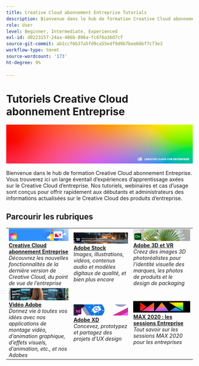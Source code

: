 ```yaml
---
title: Creative Cloud abonnement Entreprise Tutorials
description: Bienvenue dans le hub de formation Creative Cloud abonnement Entreprise
role: User
level: Beginner, Intermediate, Experienced
exl-id: d0223157-24aa-486b-806a-fc6f6a36d7cf
source-git-commit: ab1ccf6b37a5fd9ca55edf9d9b7bee66bf7c73e3
workflow-type: tm+mt
source-wordcount: '173'
ht-degree: 9%

---
```


# Tutoriels Creative Cloud abonnement Entreprise

![Image de héros Creative Cloud](assets/hero_cce.jpg)

Bienvenue dans le hub de formation Creative Cloud abonnement Entreprise. Vous trouverez ici un large éventail d’expériences d’apprentissage axées sur le Creative Cloud d’entreprise. Nos tutoriels, webinaires et cas d’usage sont conçus pour offrir rapidement aux débutants et administrateurs des informations actualisées sur le Creative Cloud des produits d’entreprise.

## Parcourir les rubriques

<table style="table-layout:fixed">
<tr>
  <td>
    <a href="cce/overview-cce.md">
      <img alt="Creative Cloud abonnement Entreprise" src="assets/CCEbanner.png" />
    </a>
    <div>
   <a href="cce/overview-cce.md"><strong>Creative Cloud abonnement Entreprise</strong></a>
    </div>
    <em>Découvrez les nouvelles fonctionnalités de la dernière version de Creative Cloud, du point de vue de l’entreprise</em>
    <br>
  </td>
  <td>
    <a href="stock/overview-stock.md">
      <img alt="Adobe Stock" src="assets/Stock.jpg" />
    </a>
    <div>
   <a href="stock/overview-stock.md"><strong>Adobe Stock</strong></a>
    </div>
    <em>Images, illustrations, vidéos, contenus audio et modèles digitaux de qualité, et bien plus encore</em>
    <br>
  </td>
  <td>
   <a href="3di/overview-3di.md">
      <img alt="Adobe 3D et VR" src="assets/Dimenio.jpg" />
    </a>
    <div>
   <a href="3di/overview-3di.md"><strong>Adobe 3D et VR</strong></a>
    </div>
    <em>Créez des images 3D photoréalistes pour l'identité visuelle des marques, les photos de produits et le design de packaging</em>
    <br>
  </td>
</tr>
<tr>
  <td>
  <a href="dva/overview-dva.md">
      <img alt="Vidéo Adobe" src="assets/CCEbanner-DVA.png" />
    </a>
    <div>
   <a href="dva/overview-dva.md"><strong>Vidéo Adobe</strong></a>
    </div>
    <em>Donnez vie à toutes vos idées avec nos applications de montage vidéo, d’animation graphique, d’effets visuels, d’animation, etc., et nos Adobes</em>
    <br>
  </td>
  <td>
    <a href="xd/overview-xd.md">
      <img alt="Adobe XD" src="assets/XD.jpg" />
    </a>
    <div>
   <a href="xd/overview-xd.md"><strong>Adobe XD</strong></a>
    </div>
    <em>Concevez, prototypez et partagez des projets d’UX design</em>
    <br>
  </td>
  <td>
    <a href="max2020/overview-max.md">
      <img alt="MAX 2020 : les sessions Entreprise" src="assets/MAX.jpg" />
    </a>
    <div>
   <a href="max2020/overview-max.md"><strong>MAX 2020 : les sessions Entreprise</strong></a>
    </div>
    <em>Tout savoir sur les sessions MAX 2020 pour les entreprises</em>
    <br>
  </td>
</tr>
</table>
